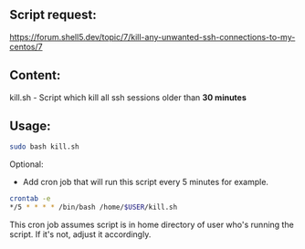 ## Script request:
https://forum.shell5.dev/topic/7/kill-any-unwanted-ssh-connections-to-my-centos/7

## Content:
kill.sh - Script which kill all ssh sessions older than **30 minutes**

## Usage:

```bash
sudo bash kill.sh
```

Optional: 

- Add cron job that will run this script every 5 minutes for example.
```bash
crontab -e
*/5 * * * * /bin/bash /home/$USER/kill.sh
```
This cron job assumes script is in home directory of user who's running the script. If it's not, adjust it accordingly.
